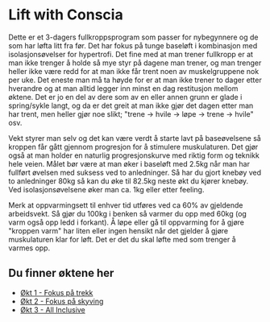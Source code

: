 # Lift with Conscia

Dette er et 3-dagers fullkroppsprogram som passer for nybegynnere og de som har løfta litt fra før. Det har fokus på tunge baseløft i kombinasjon med isolasjonsøvelser for hypertrofi. Det fine med at man trener fullkropp er at man ikke trenger å holde så mye styr på dagene man trener, og man trenger heller ikke være redd for at man ikke får trent noen av muskelgruppene nok per uke. Det eneste man må ta høyde for er at man ikke trener to dager etter hverandre og at man alltid legger inn minst en dag restitusjon mellom øktene. Det er jo en del av dere som av en eller annen grunn er glade i spring/sykle langt, og da er det greit at man ikke gjør det dagen etter man har trent, men heller gjør noe slikt; "trene -> hvile -> løpe -> trene -> hvile" osv.

Vekt styrer man selv og det kan være verdt å starte lavt på baseøvelsene så kroppen får gått gjennom progresjon for å stimulere muskulaturen. Det gjør også at man holder en naturlig progresjonskurve med riktig form og teknikk hele veien. Målet bør være at man øker i baseløft med 2.5kg når man har fullført øvelsen med suksess ved to anledninger. Så har du gjort knebøy ved to anledninger 80kg så kan du øke til 82.5kg neste økt du kjører knebøy. Ved isolasjonsøvelsene øker man ca. 1kg eller etter feeling. 

Merk at oppvarmingsett til enhver tid utføres ved ca 60% av gjeldende arbeidsvekt. Så gjør du 100kg i benken så varmer du opp med 60kg (og varm også opp ledd i forkant). Å løpe eller gå til oppvarming for å gjøre "kroppen varm" har liten eller ingen hensikt når det gjelder å gjøre muskulaturen klar for løft. Det er det du skal løfte med som trenger å varmes opp. 

## Du finner øktene her

* [Økt 1 - Fokus på trekk](workouts/day1.md)
* [Økt 2 - Fokus på skyving](workouts/day2.md)
* [Økt 3 - All Inclusive](workouts/day3.md)
